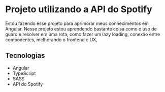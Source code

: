 # Projeto utilizando a API do Spotify
Estou fazendo esse projeto para aprimorar meus conhecimentos em Angular.
Nesse projeto estou aprendendo bastante coisa como o uso de guard e resolver em uma rota, como fazer um lazy loading, conexão entre componentes, melhorando o frontend e UX, 

## Tecnologias 
- Angular
- TypeScript
- SASS
- API do Spotify
  

